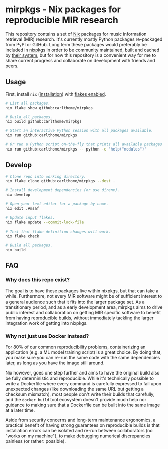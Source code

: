 # mirpkgs - Nix packages for reproducible MIR research

This repository contains a set of [Nix](https://nixos.org/nix/) packages for music information retrieval (MIR) research. It's currently mostly Python packages re-packaged from PyPI or GitHub. Long term these packages would preferably be included in [nixpkgs](https://github.com/nixos/nixpkgs) in order to be community maintained, built and cached by [their system](https://hydra.nixos.org/project/nixpkgs), but for now this repository is a convenient way for me to share current progress and collaborate on development with friends and peers.

## Usage

First, install `nix` ([installation](https://nixos.org/download.html)) with [flakes enabled](https://nixos.wiki/wiki/Flakes#Enable_flakes).

```sh
# List all packages.
nix flake show github:carlthome/mirpkgs

# Build all packages.
nix build github:carlthome/mirpkgs

# Start an interactive Python session with all packages available.
nix run github:carlthome/mirpkgs

# Or run a Python script on-the-fly that prints all available packages from within the session.
nix run github:carlthome/mirpkgs -- python -c 'help("modules")'
```

## Develop

```sh
# Clone repo into working directory.
nix flake clone github:carlthome/mirpkgs --dest .

# Install development dependencies (or use direnv).
nix develop

# Open your text editor for a package by name.
nix edit .#msaf

# Update input flakes.
nix flake update --commit-lock-file

# Test that flake definition changes will work.
nix flake check

# Build all packages.
nix build
```

## FAQ

### Why does this repo exist?

The goal is to have these packages live within nixpkgs, but that can take a while. Furthermore, not every MIR software might be of sufficient interest to a general audience such that it fits into the larger package set. As a transitionary period, and as a early development area, mirpkgs aims to drive public interest and collaboration on getting MIR specific software to benefit from having reproducible builds, without immediately tackling the larger integration work of getting into nixpkgs.

### Why not just use Docker instead?

For 80% of our common reproducibility problems, containerizing an application (e.g. a ML model training script) is a great choice. By doing that, you make sure you can re-run the same code with the same dependencies later, as long as you have the image still around.

Nix however, goes one step further and aims to have the original build also be fully deterministic and reproducible. While it's technically possible to write a Dockerfile where every command is carefully expressed to fail upon unexpected changes (like downloading the same URL but getting a checksum mismatch), most people don't write their builds that carefully, and the `docker build` tool ecosystem doesn't provide much help nor guidance to making sure that a Dockerfile can be built into the same image at a later time.

Aside from security concerns and long-term maintenance ergonomics, a practical benefit of having strong guarantees on reproducible builds is that installation errors can be isolated and re-run between collaborators (no "works on my machine"), to make debugging numerical discrepancies painless (or rather: possible).
